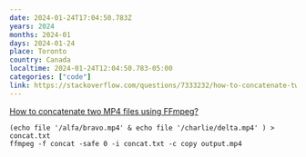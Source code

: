 ```yaml
---
date: 2024-01-24T17:04:50.783Z
years: 2024
months: 2024-01
days: 2024-01-24
place: Toronto
country: Canada
localtime: 2024-01-24T12:04:50.783-05:00
categories: ["code"]
link: https://stackoverflow.com/questions/7333232/how-to-concatenate-two-mp4-files-using-ffmpeg
---
```

[How to concatenate two MP4 files using FFmpeg?](https://stackoverflow.com/questions/7333232/how-to-concatenate-two-mp4-files-using-ffmpeg)

```
(echo file '/alfa/bravo.mp4' & echo file '/charlie/delta.mp4' ) > concat.txt
ffmpeg -f concat -safe 0 -i concat.txt -c copy output.mp4
```
